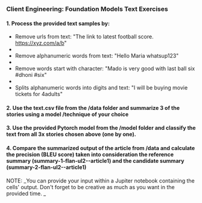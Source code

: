 ### Client Engineering: Foundation Models Text Exercises

#### 1. Process the provided text samples by:
- Remove urls from text: "The link to latest football score. https://xyz.com/a/b"
- 
- Remove alphanumeric words from text: "Hello Maria whatsup123"
- 
- Remove words start with character: "Mado is very good with last ball six #dhoni #six"
- 
- Splits alphanumeric words into digits and text: "I will be buying movie tickets for 4adults"

#### 2. Use the text.csv file from the /data folder and summarize 3 of the stories using a model /technique of your choice 
#### 3. Use the provided Pytorch model from the /model folder and classify the text from all 3x stories chosen above (one by one).
#### 4. Compare the summarized output of the article from /data and calculate the precision (BLEU score) taken into consideration the reference summary (summary-1-flan-ul2--article1) and the candidate summary (summary-2-flan-ul2--article1)

NOTE:
_You can provide your input within a Jupiter notebook containing the cells' output. Don't forget to be creative as much as you want in the provided time.  _
